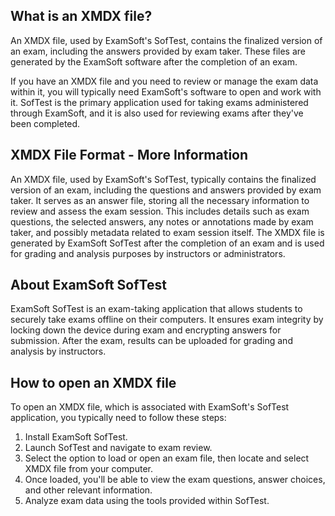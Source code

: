 ## What is an XMDX file?

An XMDX file, used by ExamSoft's SofTest, contains the finalized version of an exam, including the answers provided by exam taker. These files are generated by the ExamSoft software after the completion of an exam.

If you have an XMDX file and you need to review or manage the exam data within it, you will typically need ExamSoft's software to open and work with it. SofTest is the primary application used for taking exams administered through ExamSoft, and it is also used for reviewing exams after they've been completed.

## XMDX File Format - More Information

An XMDX file, used by ExamSoft's SofTest, typically contains the finalized version of an exam, including the questions and answers provided by exam taker. It serves as an answer file, storing all the necessary information to review and assess the exam session. This includes details such as exam questions, the selected answers, any notes or annotations made by exam taker, and possibly metadata related to exam session itself. The XMDX file is generated by ExamSoft SofTest after the completion of an exam and is used for grading and analysis purposes by instructors or administrators.

## About ExamSoft SofTest

ExamSoft SofTest is an exam-taking application that allows students to securely take exams offline on their computers. It ensures exam integrity by locking down the device during exam and encrypting answers for submission. After the exam, results can be uploaded for grading and analysis by instructors.

## How to open an XMDX file

To open an XMDX file, which is associated with ExamSoft's SofTest application, you typically need to follow these steps:

1. Install ExamSoft SofTest.
1. Launch SofTest and navigate to exam review.
1. Select the option to load or open an exam file, then locate and select XMDX file from your computer.
1. Once loaded, you'll be able to view the exam questions, answer choices, and other relevant information.
1. Analyze exam data using the tools provided within SofTest.
